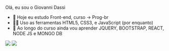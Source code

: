 
Olá, eu sou o Giovanni Dassi

- 🔭 Hoje eu estudo Front-end, curso -> Prog-br
- 🧑‍💻 Uso as ferramentas HTML5, CSS3, e JavaScript (por enquanto)
- 🔭 Ao longo do curso ainda vou aprender JQUERY, BOOTSTRAP, REACT, NODE JS e MONGO DB

<a href="https://instagram.com/_giovannidassi" target="_blank"><img src="https://img.shields.io/badge/-Instagram-%23E4405F?style=for-the-badge&logo=instagram&logoColor=white" target="_blank"></a>
 <a href="https://www.linkedin.com/in/giovanni-dassi-9272871ab/" target="_blank"><img src="https://img.shields.io/badge/-LinkedIn-%230077B5?style=for-the-badge&logo=linkedin&logoColor=white" target="_blank"></a> 

